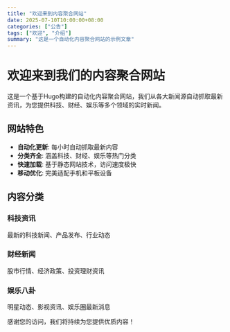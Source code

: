 ```yaml
---
title: "欢迎来到内容聚合网站"
date: 2025-07-10T10:00:00+08:00
categories: ["公告"]
tags: ["欢迎", "介绍"]
summary: "这是一个自动化内容聚合网站的示例文章"
---
```


# 欢迎来到我们的内容聚合网站

这是一个基于Hugo构建的自动化内容聚合网站，我们从各大新闻源自动抓取最新资讯，为您提供科技、财经、娱乐等多个领域的实时新闻。

## 网站特色

- **自动化更新**: 每小时自动抓取最新内容
- **分类齐全**: 涵盖科技、财经、娱乐等热门分类  
- **快速加载**: 基于静态网站技术，访问速度极快
- **移动优化**: 完美适配手机和平板设备

## 内容分类

### 科技资讯
最新的科技新闻、产品发布、行业动态

### 财经新闻  
股市行情、经济政策、投资理财资讯

### 娱乐八卦
明星动态、影视资讯、娱乐圈最新消息

感谢您的访问，我们将持续为您提供优质内容！